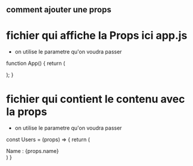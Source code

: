 ## comment ajouter une props 

# fichier qui affiche la Props ici app.js
- on utilise le parametre qu'on voudra passer 

function App() {
  return (
    <div className="App">
      <Users name="test"/>
    </div>
  );
}

# fichier qui contient le contenu avec la props 
- on utilise le parametre qu'on voudra passer 

const Users = (props) => {
  return (
    <div>
      <div className="user">Name : {props.name}</div>
    </div>
  )
}


